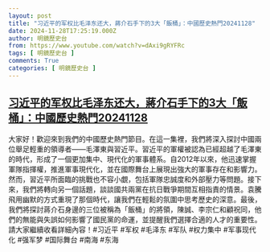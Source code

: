 ```yaml
---
layout: post
title: "习近平的军权比毛泽东还大，蔣介石手下的3大「飯桶」：中國歷史熱門20241128"
date: 2024-11-28T17:25:19.000Z
author: 明鏡歷史台
from: https://www.youtube.com/watch?v=dAxi9gRYFRc
tags: [ 明鏡歷史台 ]
comments: True
categories: [ 明鏡歷史台 ]
---
```

<!--1732814719000-->
[习近平的军权比毛泽东还大，蔣介石手下的3大「飯桶」：中國歷史熱門20241128](https://www.youtube.com/watch?v=dAxi9gRYFRc)
------

<div>
大家好！歡迎來到我們的中國歷史熱門節目。在這一集裡，我們將深入探討中國兩位舉足輕重的領導者——毛澤東與習近平。習近平的軍權被認為已經超越了毛澤東的時代，形成了一個更加集中、現代化的軍事體系。自2012年以來，他迅速掌握軍隊指揮權，推進軍事現代化，並在國際舞台上展現出強大的軍事存在和影響力。然而，習近平所面臨的挑戰也不容小覷，包括軍隊忠誠度和外部壓力等問題。接下來，我們將轉向另一個話題，談談國共兩黨在抗日戰爭期間互相指責的情景。袁騰飛用幽默的方式重現了那個時代，讓我們在輕鬆的氛圍中思考歷史的深意。最後，我們將探討蔣介石身邊的三位被稱為「飯桶」的將領，陳誠、李宗仁和顧祝同，他們的無能與失誤如何影響了國民黨的命運，並提醒我們選擇合適的人才的重要性。請大家繼續收看詳細內容！#习近平 #军权 #毛泽东 #军队 #权力集中 #军事现代化 #强军梦 #国际舞台 #南海 #东海
</div>
